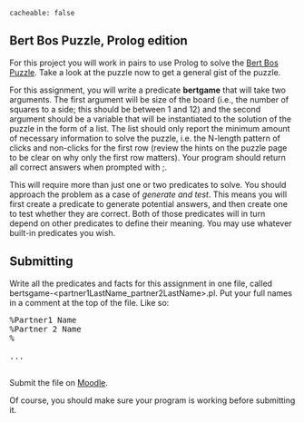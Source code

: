 ```
cacheable: false
```

## Bert Bos Puzzle, Prolog edition

For this project you will work in pairs to use Prolog to solve
the [Bert Bos Puzzle](/~tmullen/pages/bertspel). Take a look at the puzzle now to
get a general gist of the puzzle.

For this assignment, you will write a predicate **bertgame** that will take two arguments. The first
argument will be size of the board (i.e., the number of squares to a side; this should be between 1 and 12) and the second argument should be a variable that will be instantiated to the solution of the puzzle in the form of a list. The list should only report
the minimum amount of necessary information to solve the puzzle, i.e. the N-length pattern of clicks and non-clicks for the first row (review the hints on the puzzle page to be clear on why only the first row matters). Your program should return all correct answers when prompted with ;.

This will require more than just one or two predicates to solve. You should approach the problem as a case of *generate and test*. This means you will first create a predicate to generate potential answers, and then create one to test whether they are correct. Both of those predicates will in turn depend on other predicates to define their meaning. You may use whatever built-in predicates you wish. 

## Submitting

Write all the predicates and facts for this assignment in one file, called
<span class="codefont">bertsgame-&lt;partner1LastName_partner2LastName&gt;.pl</span>. Put your full names in a comment at the top of the file. Like so:

<pre>%Partner1 Name
%Partner 2 Name
%

...

</pre>

Submit the file on [Moodle](https://moodle.pugetsound.edu/moodle/mod/assign/view.php?id=308718).

Of course, you should make sure your program is working before submitting it.
